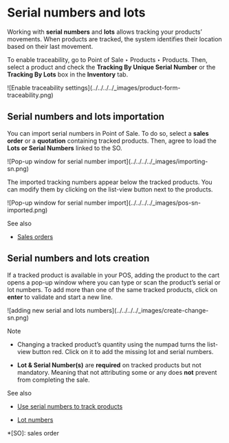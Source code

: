 # Serial numbers and lots

Working with **serial numbers** and **lots** allows tracking your products’
movements. When products are tracked, the system identifies their location
based on their last movement.

To enable traceability, go to Point of Sale ‣ Products ‣ Products. Then,
select a product and check the **Tracking By Unique Serial Number** or the
**Tracking By Lots** box in the **Inventory** tab.

![Enable traceability settings](../../../../_images/product-form-
traceability.png)

## Serial numbers and lots importation

You can import serial numbers in Point of Sale. To do so, select a **sales
order** or a **quotation** containing tracked products. Then, agree to load
the **Lots or Serial Numbers** linked to the SO.

![Pop-up window for serial number import](../../../../_images/importing-
sn.png)

The imported tracking numbers appear below the tracked products. You can
modify them by clicking on the list-view button next to the products.

![Pop-up window for serial number import](../../../../_images/pos-sn-
imported.png) <div class="alert alert-secondary">
<p class="alert-title">
See also</p><ul>
<li><p><a href="sales_order">Sales orders</a></p></li>
</ul>
</div>

## Serial numbers and lots creation

If a tracked product is available in your POS, adding the product to the cart
opens a pop-up window where you can type or scan the product’s serial or lot
numbers. To add more than one of the same tracked products, click on **enter**
to validate and start a new line.

![adding new serial and lots numbers](../../../../_images/create-change-
sn.png) <div class="alert alert-primary">
<p class="alert-title">
Note</p><ul>
<li><p>Changing a tracked product’s quantity using the numpad turns the list-view button red. Click on
it to add the missing lot and serial numbers.</p></li>
<li><p><b>Lot &amp; Serial Number(s)</b> are <b>required</b> on tracked products but not
mandatory. Meaning that not attributing some or any does <b>not</b> prevent from completing the
sale.</p></li>
</ul>
</div> <div class="alert alert-secondary">
<p class="alert-title">
See also</p><ul>
<li><p><a href="../../../inventory_and_mrp/inventory/product_management/product_tracking/serial_numbers">Use serial numbers to track products</a></p></li>
<li><p><a href="../../../inventory_and_mrp/inventory/product_management/product_tracking/lots">Lot numbers</a></p></li>
</ul>
</div>

  *[SO]: sales order

